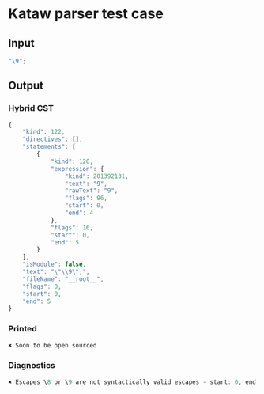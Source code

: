 # Kataw parser test case

## Input

`````js
"\9";
`````

## Output

### Hybrid CST

```javascript
{
    "kind": 122,
    "directives": [],
    "statements": [
        {
            "kind": 120,
            "expression": {
                "kind": 201392131,
                "text": "9",
                "rawText": "9",
                "flags": 96,
                "start": 0,
                "end": 4
            },
            "flags": 16,
            "start": 0,
            "end": 5
        }
    ],
    "isModule": false,
    "text": "\"\\9\";",
    "fileName": "__root__",
    "flags": 0,
    "start": 0,
    "end": 5
}
```

### Printed

```javascript
✖ Soon to be open sourced
```

### Diagnostics

```javascript
✖ Escapes \8 or \9 are not syntactically valid escapes - start: 0, end: 3

```

